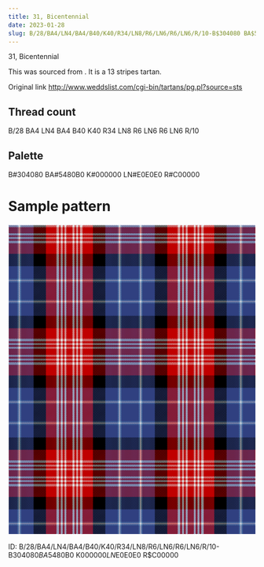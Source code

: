 ```yaml
---
title: 31, Bicentennial
date: 2023-01-28
slug: B/28/BA4/LN4/BA4/B40/K40/R34/LN8/R6/LN6/R6/LN6/R/10-B$304080 BA$5480B0 K$000000 LN$E0E0E0 R$C00000
---
```

31, Bicentennial

This was sourced from <no value>.  It is a 13 stripes tartan.

Original link http://www.weddslist.com/cgi-bin/tartans/pg.pl?source=sts

## Thread count
B/28 BA4 LN4 BA4 B40 K40 R34 LN8 R6 LN6 R6 LN6 R/10

## Palette
B#304080 BA#5480B0 K#000000 LN#E0E0E0 R#C00000

# Sample pattern

![Tartan detail](tartan.png "B/28 BA4 LN4 BA4 B40 K40 R34 LN8 R6 LN6 R6 LN6 R/10 tartan")

ID: B/28/BA4/LN4/BA4/B40/K40/R34/LN8/R6/LN6/R6/LN6/R/10-B$304080 BA$5480B0 K$000000 LN$E0E0E0 R$C00000